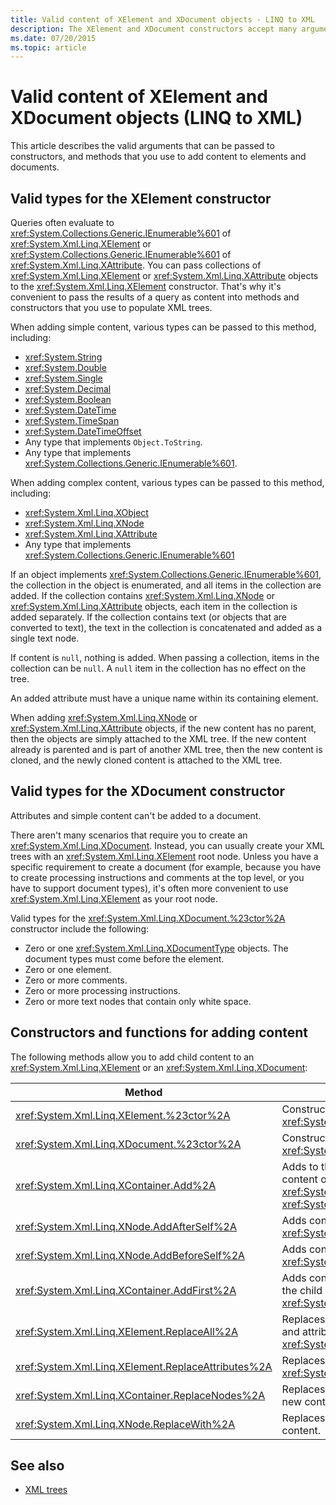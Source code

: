 ```yaml
---
title: Valid content of XElement and XDocument objects - LINQ to XML
description: The XElement and XDocument constructors accept many argument types, including collections returned from queries. There are other constructors and functions for adding XML content.
ms.date: 07/20/2015
ms.topic: article
---
```


# Valid content of XElement and XDocument objects (LINQ to XML)

This article describes the valid arguments that can be passed to constructors, and methods that you use to add content to elements and documents.

## Valid types for the XElement constructor

Queries often evaluate to <xref:System.Collections.Generic.IEnumerable%601> of <xref:System.Xml.Linq.XElement> or <xref:System.Collections.Generic.IEnumerable%601> of <xref:System.Xml.Linq.XAttribute>. You can pass collections of <xref:System.Xml.Linq.XElement> or <xref:System.Xml.Linq.XAttribute> objects to the <xref:System.Xml.Linq.XElement> constructor. That's why it's convenient to pass the results of a query as content into methods and constructors that you use to populate XML trees.

When adding simple content, various types can be passed to this method, including:

- <xref:System.String>
- <xref:System.Double>
- <xref:System.Single>
- <xref:System.Decimal>
- <xref:System.Boolean>
- <xref:System.DateTime>
- <xref:System.TimeSpan>
- <xref:System.DateTimeOffset>
- Any type that implements `Object.ToString`.
- Any type that implements <xref:System.Collections.Generic.IEnumerable%601>.

When adding complex content, various types can be passed to this method, including:

- <xref:System.Xml.Linq.XObject>
- <xref:System.Xml.Linq.XNode>
- <xref:System.Xml.Linq.XAttribute>
- Any type that implements <xref:System.Collections.Generic.IEnumerable%601>

If an object implements <xref:System.Collections.Generic.IEnumerable%601>, the collection in the object is enumerated, and all items in the collection are added. If the collection contains <xref:System.Xml.Linq.XNode> or <xref:System.Xml.Linq.XAttribute> objects, each item in the collection is added separately. If the collection contains text (or objects that are converted to text), the text in the collection is concatenated and added as a single text node.

If content is `null`, nothing is added. When passing a collection, items in the collection can be `null`. A `null` item in the collection has no effect on the tree.

An added attribute must have a unique name within its containing element.

When adding <xref:System.Xml.Linq.XNode> or <xref:System.Xml.Linq.XAttribute> objects, if the new content has no parent, then the objects are simply attached to the XML tree. If the new content already is parented and is part of another XML tree, then the new content is cloned, and the newly cloned content is attached to the XML tree.

## Valid types for the XDocument constructor

Attributes and simple content can't be added to a document.

There aren't many scenarios that require you to create an <xref:System.Xml.Linq.XDocument>. Instead, you can usually create your XML trees with an <xref:System.Xml.Linq.XElement> root node. Unless you have a specific requirement to create a document (for example, because you have to create processing instructions and comments at the top level, or you have to support document types), it's often more convenient to use <xref:System.Xml.Linq.XElement> as your root node.

Valid types for the <xref:System.Xml.Linq.XDocument.%23ctor%2A> constructor include the following:

- Zero or one <xref:System.Xml.Linq.XDocumentType> objects. The document types must come before the element.
- Zero or one element.
- Zero or more comments.
- Zero or more processing instructions.
- Zero or more text nodes that contain only white space.

## Constructors and functions for adding content

The following methods allow you to add child content to an <xref:System.Xml.Linq.XElement> or an <xref:System.Xml.Linq.XDocument>:

|Method|Description|
|------------|-----------------|
|<xref:System.Xml.Linq.XElement.%23ctor%2A>|Constructs an <xref:System.Xml.Linq.XElement>.|
|<xref:System.Xml.Linq.XDocument.%23ctor%2A>|Constructs a <xref:System.Xml.Linq.XDocument>.|
|<xref:System.Xml.Linq.XContainer.Add%2A>|Adds to the end of the child content of the <xref:System.Xml.Linq.XElement> or <xref:System.Xml.Linq.XDocument>.|
|<xref:System.Xml.Linq.XNode.AddAfterSelf%2A>|Adds content after the <xref:System.Xml.Linq.XNode>.|
|<xref:System.Xml.Linq.XNode.AddBeforeSelf%2A>|Adds content before the <xref:System.Xml.Linq.XNode>.|
|<xref:System.Xml.Linq.XContainer.AddFirst%2A>|Adds content at the beginning of the child content of the <xref:System.Xml.Linq.XContainer>.|
|<xref:System.Xml.Linq.XElement.ReplaceAll%2A>|Replaces all content (child nodes and attributes) of an <xref:System.Xml.Linq.XElement>.|
|<xref:System.Xml.Linq.XElement.ReplaceAttributes%2A>|Replaces the attributes of an <xref:System.Xml.Linq.XElement>.|
|<xref:System.Xml.Linq.XContainer.ReplaceNodes%2A>|Replaces the children nodes with new content.|
|<xref:System.Xml.Linq.XNode.ReplaceWith%2A>|Replaces a node with new content.|

## See also

- [XML trees](functional-construction.md)
